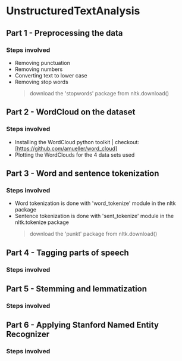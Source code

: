 # UnstructuredTextAnalysis

## Part 1 - Preprocessing the data
### Steps involved
* Removing punctuation
* Removing numbers
* Converting text to lower case
* Removing stop words
	> download the 'stopwords' package from nltk.download()

## Part 2 - WordCloud on the dataset
### Steps involved
* Installing the WordCloud python toolkit | checkout: [https://github.com/amueller/word_cloud]
* Plotting the WordClouds for the 4 data sets used

## Part 3 - Word and sentence tokenization
### Steps involved
* Word tokenization is done with 'word_tokenize' module in the nltk package
* Sentence tokenization is done with 'sent_tokenize' module in the nltk.tokenize package
	> download the 'punkt' package from nltk.download()

## Part 4 - Tagging parts of speech
### Steps involved

## Part 5 - Stemming and lemmatization
### Steps involved

## Part 6 - Applying Stanford Named Entity Recognizer
### Steps involved